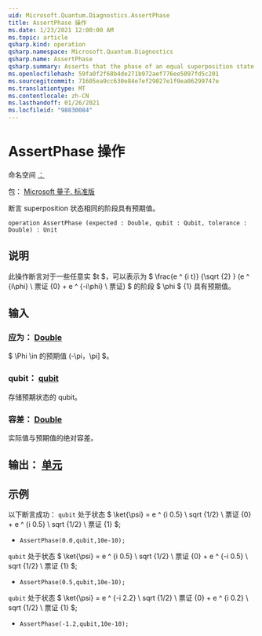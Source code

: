 ```yaml
---
uid: Microsoft.Quantum.Diagnostics.AssertPhase
title: AssertPhase 操作
ms.date: 1/23/2021 12:00:00 AM
ms.topic: article
qsharp.kind: operation
qsharp.namespace: Microsoft.Quantum.Diagnostics
qsharp.name: AssertPhase
qsharp.summary: Asserts that the phase of an equal superposition state has the expected value.
ms.openlocfilehash: 59fa0f2f68b4de271b972aef776ee5097fd5c201
ms.sourcegitcommit: 71605ea9cc630e84e7ef29027e1f0ea06299747e
ms.translationtype: MT
ms.contentlocale: zh-CN
ms.lasthandoff: 01/26/2021
ms.locfileid: "98830084"
---
```

# <a name="assertphase-operation"></a>AssertPhase 操作

命名空间 [：](xref:Microsoft.Quantum.Diagnostics)

包： [Microsoft 量子. 标准版](https://nuget.org/packages/Microsoft.Quantum.Standard)


断言 superposition 状态相同的阶段具有预期值。

```qsharp
operation AssertPhase (expected : Double, qubit : Qubit, tolerance : Double) : Unit
```


## <a name="description"></a>说明

此操作断言对于一些任意实 $t $，可以表示为 $ \frac{e ^ {i t}} {\sqrt {2} } (e ^ {i\phi} \ 票证 {0} + e ^ {-i\phi} \ 票证) $ 的阶段 $ \phi $ {1} 具有预期值。

## <a name="input"></a>输入

### <a name="expected--double"></a>应为： [Double](xref:microsoft.quantum.lang-ref.double)

$ \Phi \in 的预期值 (-\pi，\pi] $。


### <a name="qubit--qubit"></a>qubit： [qubit](xref:microsoft.quantum.lang-ref.qubit)

存储预期状态的 qubit。


### <a name="tolerance--double"></a>容差： [Double](xref:microsoft.quantum.lang-ref.double)

实际值与预期值的绝对容差。



## <a name="output--unit"></a>输出： [单元](xref:microsoft.quantum.lang-ref.unit)



## <a name="example"></a>示例

以下断言成功： `qubit` 处于状态 $ \ket{\psi} = e ^ {i 0.5} \ sqrt {1/2} \ 票证 {0} + e ^ {i 0.5} \ sqrt {1/2} \ 票证 {1} $;

- `AssertPhase(0.0,qubit,10e-10);`

`qubit` 处于状态 $ \ket{\psi} = e ^ {i 0.5} \ sqrt {1/2} \ 票证 {0} + e ^ {-i 0.5} \ sqrt {1/2} \ 票证 {1} $;

- `AssertPhase(0.5,qubit,10e-10);`

`qubit` 处于状态 $ \ket{\psi} = e ^ {-i 2.2} \ sqrt {1/2} \ 票证 {0} + e ^ {i 0.2} \ sqrt {1/2} \ 票证 {1} $;

- `AssertPhase(-1.2,qubit,10e-10);`